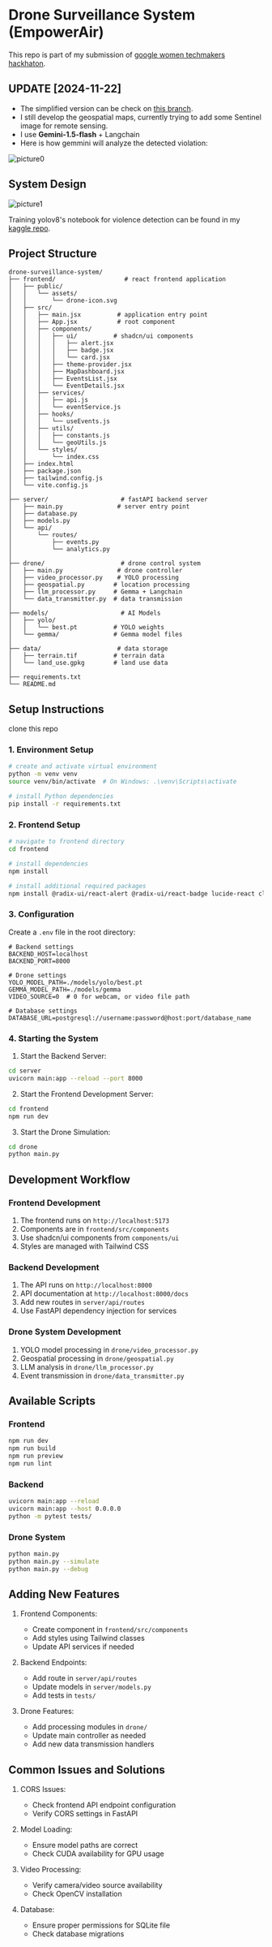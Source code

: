 # Drone Surveillance System (EmpowerAir)

This repo is part of my submission of [google women techmakers hackhaton](https://womentechmakers.devpost.com/).

## UPDATE [2024-11-22]
- The simplified version can be check on [this branch](https://github.com/cindyangelira/surveillance-system/tree/simplified-gemmini).
- I still develop the geospatial maps, currently trying to add some Sentinel image for remote sensing.
- I use **Gemini-1.5-flash** + Langchain
- Here is how gemmini will analyze the detected violation:

![picture0](gemma-result.png)

## System Design
![picture1](systemdesign.png)

Training yolov8's notebook for violence detection can be found in my [kaggle repo](https://www.kaggle.com/code/cindybtari/violence-detection-with-yolov8).

## Project Structure
```
drone-surveillance-system/
├── frontend/                   # react frontend application
│   ├── public/
│   │   └── assets/
│   │       └── drone-icon.svg
│   ├── src/
│   │   ├── main.jsx          # application entry point
│   │   ├── App.jsx           # root component
│   │   ├── components/
│   │   │   ├── ui/          # shadcn/ui components
│   │   │   │   ├── alert.jsx
│   │   │   │   ├── badge.jsx
│   │   │   │   └── card.jsx
│   │   │   ├── theme-provider.jsx
│   │   │   ├── MapDashboard.jsx
│   │   │   ├── EventsList.jsx
│   │   │   └── EventDetails.jsx
│   │   ├── services/
│   │   │   ├── api.js
│   │   │   └── eventService.js
│   │   ├── hooks/
│   │   │   └── useEvents.js
│   │   ├── utils/
│   │   │   ├── constants.js
│   │   │   └── geoUtils.js
│   │   └── styles/
│   │       └── index.css
│   ├── index.html
│   ├── package.json
│   ├── tailwind.config.js
│   └── vite.config.js
│
├── server/                    # fastAPI backend server
│   ├── main.py               # server entry point
│   ├── database.py
│   ├── models.py
│   └── api/
│       └── routes/
│           ├── events.py
│           └── analytics.py
│
├── drone/                     # drone control system
│   ├── main.py               # drone controller
│   ├── video_processor.py    # YOLO processing
│   ├── geospatial.py        # location processing
│   ├── llm_processor.py     # Gemma + Langchain
│   └── data_transmitter.py  # data transmission
│
├── models/                    # AI Models
│   ├── yolo/
│   │   └── best.pt          # YOLO weights
│   └── gemma/               # Gemma model files
│
├── data/                     # data storage
│   ├── terrain.tif          # terrain data
│   └── land_use.gpkg        # land use data
│
├── requirements.txt          
└── README.md
```

## Setup Instructions
clone this repo

### 1. Environment Setup

```bash
# create and activate virtual environment
python -m venv venv
source venv/bin/activate  # On Windows: .\venv\Scripts\activate

# install Python dependencies
pip install -r requirements.txt
```

### 2. Frontend Setup

```bash
# navigate to frontend directory
cd frontend

# install dependencies
npm install

# install additional required packages
npm install @radix-ui/react-alert @radix-ui/react-badge lucide-react class-variance-authority clsx tailwind-merge tailwindcss-animate
```

### 3. Configuration

Create a `.env` file in the root directory:
```env
# Backend settings
BACKEND_HOST=localhost
BACKEND_PORT=8000

# Drone settings
YOLO_MODEL_PATH=./models/yolo/best.pt
GEMMA_MODEL_PATH=./models/gemma
VIDEO_SOURCE=0  # 0 for webcam, or video file path

# Database settings
DATABASE_URL=postgresql://username:password@host:port/database_name
```

### 4. Starting the System

1. Start the Backend Server:
```bash
cd server
uvicorn main:app --reload --port 8000
```

2. Start the Frontend Development Server:
```bash
cd frontend
npm run dev
```

3. Start the Drone Simulation:
```bash
cd drone
python main.py
```

## Development Workflow

### Frontend Development
1. The frontend runs on `http://localhost:5173`
2. Components are in `frontend/src/components`
3. Use shadcn/ui components from `components/ui`
4. Styles are managed with Tailwind CSS

### Backend Development
1. The API runs on `http://localhost:8000`
2. API documentation at `http://localhost:8000/docs`
3. Add new routes in `server/api/routes`
4. Use FastAPI dependency injection for services

### Drone System Development
1. YOLO model processing in `drone/video_processor.py`
2. Geospatial processing in `drone/geospatial.py`
3. LLM analysis in `drone/llm_processor.py`
4. Event transmission in `drone/data_transmitter.py`

## Available Scripts

### Frontend
```bash
npm run dev          
npm run build       
npm run preview      
npm run lint        
```

### Backend
```bash
uvicorn main:app --reload             
uvicorn main:app --host 0.0.0.0        
python -m pytest tests/                 
```

### Drone System
```bash
python main.py                   
python main.py --simulate        
python main.py --debug         
```

## Adding New Features

1. Frontend Components:
   - Create component in `frontend/src/components`
   - Add styles using Tailwind classes
   - Update API services if needed

2. Backend Endpoints:
   - Add route in `server/api/routes`
   - Update models in `server/models.py`
   - Add tests in `tests/`

3. Drone Features:
   - Add processing modules in `drone/`
   - Update main controller as needed
   - Add new data transmission handlers

## Common Issues and Solutions

1. CORS Issues:
   - Check frontend API endpoint configuration
   - Verify CORS settings in FastAPI

2. Model Loading:
   - Ensure model paths are correct
   - Check CUDA availability for GPU usage

3. Video Processing:
   - Verify camera/video source availability
   - Check OpenCV installation

4. Database:
   - Ensure proper permissions for SQLite file
   - Check database migrations